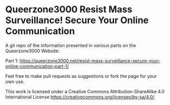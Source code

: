 # Queerzone3000 Resist Mass Surveillance! Secure Your Online Communication

A git repo of the information presented in various parts on the Queerzone3000 Website:

Part 1: https://queerzone3000.net/resist-mass-surveillance-secure-your-online-communication-part-1/


Feel free to make pull requests as suggestions or fork the page for your own use.

This work is licensed under a Creative Commons Attribution-ShareAlike 4.0 International License 
https://creativecommons.org/licenses/by-sa/4.0/
